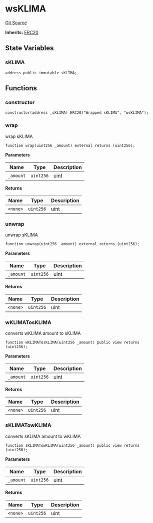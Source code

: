 # wsKLIMA
[Git Source](https://github.com/KlimaDAO/klimadao-solidity/blob/b4fb0f4685d5fe4c80ffc162389dfe0abdfe9f39/src/protocol/tokens/regular/wsKLIMA.sol)

**Inherits:**
[ERC20](/src/protocol/tokens/regular/KlimaToken.sol/abstract.ERC20.md)


## State Variables
### sKLIMA

```solidity
address public immutable sKLIMA;
```


## Functions
### constructor


```solidity
constructor(address _sKLIMA) ERC20("Wrapped sKLIMA", "wsKLIMA");
```

### wrap

wrap sKLIMA


```solidity
function wrap(uint256 _amount) external returns (uint256);
```
**Parameters**

|Name|Type|Description|
|----|----|-----------|
|`_amount`|`uint256`|uint|

**Returns**

|Name|Type|Description|
|----|----|-----------|
|`<none>`|`uint256`|uint|


### unwrap

unwrap sKLIMA


```solidity
function unwrap(uint256 _amount) external returns (uint256);
```
**Parameters**

|Name|Type|Description|
|----|----|-----------|
|`_amount`|`uint256`|uint|

**Returns**

|Name|Type|Description|
|----|----|-----------|
|`<none>`|`uint256`|uint|


### wKLIMATosKLIMA

converts wKLIMA amount to sKLIMA


```solidity
function wKLIMATosKLIMA(uint256 _amount) public view returns (uint256);
```
**Parameters**

|Name|Type|Description|
|----|----|-----------|
|`_amount`|`uint256`|uint|

**Returns**

|Name|Type|Description|
|----|----|-----------|
|`<none>`|`uint256`|uint|


### sKLIMATowKLIMA

converts sKLIMA amount to wKLIMA


```solidity
function sKLIMATowKLIMA(uint256 _amount) public view returns (uint256);
```
**Parameters**

|Name|Type|Description|
|----|----|-----------|
|`_amount`|`uint256`|uint|

**Returns**

|Name|Type|Description|
|----|----|-----------|
|`<none>`|`uint256`|uint|


